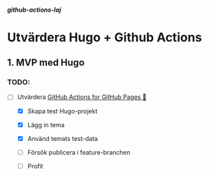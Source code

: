 ##### github-actions-laj
# Utvärdera Hugo + Github Actions


## 1. MVP med Hugo

### TODO: 
- [ ] Utvärdera [GitHub Actions for GitHub Pages 🚀](https://github.com/peaceiris/actions-gh-pages)
  - [x] Skapa test Hugo-projekt
  - [x] Lägg in tema
  - [x] Använd temats test-data
  - [ ] Försök publicera i feature-branchen
  - [ ] Profit

